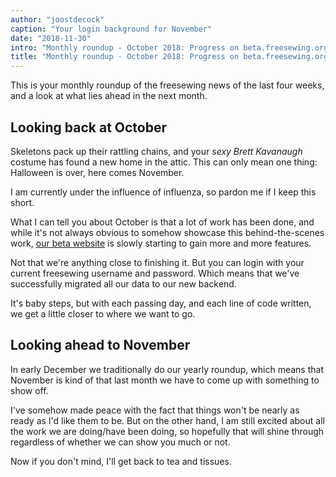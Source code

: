 ```yaml
---
author: "joostdecock"
caption: "Your login background for November"
date: "2018-11-30"
intro: "Monthly roundup - October 2018: Progress on beta.freesewing.org"
title: "Monthly roundup - October 2018: Progress on beta.freesewing.org"
---
```



This is your monthly roundup of the freesewing news of the last four weeks, 
and a look at what lies ahead in the next month.

## Looking back at October

Skeletons pack up their rattling chains, and your *sexy Brett Kavanaugh* costume
has found a new home in the attic. This can only mean one thing: Halloween is over,
here comes November.

I am currently under the influence of influenza, so pardon me if I keep this short.

What I can tell you about October is that a lot of work has been done, and while it's not 
always obvious to somehow showcase this behind-the-scenes work, 
[our beta website](https://beta.freesewing.org/) is 
slowly starting to gain more and more features.

Not that we're anything close to finishing it. But you can login with your current freesewing
username and password. Which means that we've successfully migrated all our data to our new backend.

It's baby steps, but with each passing day, and each line of code written, we get a little closer
to where we want to go.

## Looking ahead to November

In early December we traditionally do our yearly roundup, which means that November is kind of 
that last month we have to come up with something to show off.

I've somehow made peace with the fact that things won't be nearly as ready as I'd like them to be.
But on the other hand, I am still excited about all the work we are doing/have been doing, so 
hopefully that will shine through regardless of whether we can show you much or not.

Now if you don't mind, I'll get back to tea and tissues.

